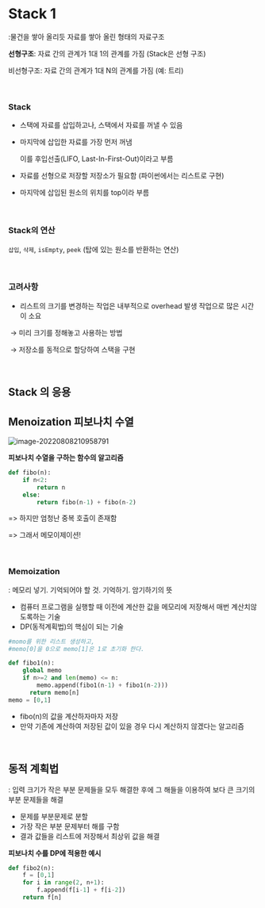 # Stack 1

:물건을 쌓아 올리듯 자료를 쌓아 올린 형태의 자료구조

**선형구조**: 자료 간의 관계가 1대 1의 관계를 가짐 (Stack은 선형 구조)

비선형구조: 자료 간의 관계가 1대 N의 관계를 가짐 (예: 트리)

<br>

### Stack

- 스택에 자료를 삽입하고나, 스택에서 자료를 꺼낼 수 있음

- 마지막에 삽입한 자료를 가장 먼저 꺼냄

  이를 후입선출(LIFO, Last-In-First-Out)이라고 부름

- 자료를 선형으로 저장할 저장소가 필요함 (파이썬에서는 리스트로 구현)

- 마지막에 삽입된 원소의 위치를 top이라 부름

<br>

### Stack의 연산

`삽입`, `삭제`, `isEmpty`, `peek` (탑에 있는 원소를 반환하는 연산)

<br>

### 고려사항

- 리스트의 크기를 변경하는 작업은 내부적으로 overhead 발생 작업으로 많은 시간이 소요

​	→ 미리 크기를 정해놓고 사용하는 방법

​	→ 저장소를 동적으로 할당하여 스택을 구현

<br>

## Stack 의 응용



## Menoization 피보나치 수열

![image-20220808210958791](C:\Users\user\AppData\Roaming\Typora\typora-user-images\image-20220808210958791.png)

**피보나치 수열을 구하는 함수의 알고리즘**
```python
def fibo(n):
	if n<2:
        return n
    else:
        return fibo(n-1) + fibo(n-2)
```

=> 하지만 엄청난 중복 호출이 존재함

=> 그래서 메모이제이션!

<br>

### Memoization

: 메모리 넣기. 기억되어야 할 것. 기억하기. 암기하기의 뜻

- 컴퓨터 프로그램을 실행할 때 이전에 계산한 값을 메모리에 저장해서 매번 계산치않도록하는 기술
- DP(동적계획법)의 핵심이 되는 기술 

``` python
#momo를 위한 리스트 생성하고,
#memo[0]을 0으로 memo[1]은 1로 초기화 한다.

def fibo1(n):
    global memo
    if n>=2 and len(memo) <= n:
        memo.append(fibo1(n-1) + fibo1(n-2)))
      return memo[n]
memo = [0,1]
```

- fibo(n)의 값을 계산하자마자 저장
- 만약 기존에 계산하여 저장된 값이 있을 경우 다시 계산하지 않겠다는 알고리즘

<br>

## 동적 계획법

: 입력 크기가 작은 부분 문제들을 모두 해결한 후에 그 해들을 이용하여 보다 큰 크기의 부분 문제들을 해결

- 문제를 부분문제로 분할
- 가장 작은 부분 문제부터 해를 구함
- 결과 값들을 리스트에 저장해서 최상위 값을 해결

**피보나치 수를 DP에 적용한 예시**

```python
def fibo2(n):
    f = [0,1]
    for i in range(2, n+1):
        f.append(f[i-1] + f[i-2])
    return f[n]
```


